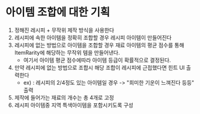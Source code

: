 # 아이템 조합에 대한 기획
1. 정해진 레시피 + 무작위 제작 방식을 사용한다
2. 레시피에 속한 아이템을 정확히 조합할 경우 레시피 아이템이 만들어진다
3. 레시피에 없는 방법으로 아이템을 조합할 경우 재료 아이템의 평균 점수를 통해 ItemRarity에 해당하는 무작위 템을 만들어낸다.
   - 여기서 아이템 평균 점수에따라 아이템 등급이 확률적으로 결정된다.
4. 만약 레시피에 없는 방법으로 조합시 해당 조합이 레시피에 근접했다면 힌트 UI 출력한다
   - ex) : 레시피의 2/4정도 있는 아이템일 경우 -> "희미한 기운이 느껴진다 등등" 출력
5. 제작에 들어가는 재료의 개수는 총 4개로 고정
6. 레시피 아이템중 지역 특색아이템을 포함시키도록 구성